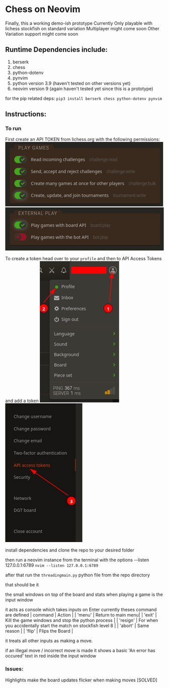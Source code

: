 # Chess on Neovim

Finally, this a working demo-ish prototype
Currently Only playable with lichess stockfish on standard variation
Multiplayer might come soon
Other Variation support might come soon

## Runtime Dependencies include:
1. berserk
2. chess
3. python-dotenv
4. pynvim
5. python version 3.9 (haven't tested on other versions yet)
6. neovim version 9 (again haven't tested yet since this is a prototype)

for the pip related deps:
`pip3 install berserk chess python-dotenv pynvim`

## Instructions:

### To run
First create an API TOKEN from lichess.org
with the following permissions:
![alt text](resources/perms.png)
![alt text](<resources/perms 2.png>)

To create a token head over to your `profile` and then to API Access Tokens and add a token 
![alt text](<resources/steps 1 2.png>)
![alt text](<resources/step 3.png>)



install dependencies and clone the repo to your desired folder

then run a neovim instance from the terminal with the options --listen 127.0.0.1:6789
`nvim --listen 127.0.0.1:6789`

after that run the `threadingmain.py` python file from the repo directory

that should be it


the small windows on top of the board and stats when playing a game is the input window

it acts as console which takes inputs on Enter
currently theses command are defined
| command | Action | 
| 'menu' | Return to main menu|
| 'exit' | Kill the game windows and stop the python process |
| 'resign' | For when you accidentally start the match on stockfish level 8 |
| 'abort' | Same reason |
| 'flip' | Flips the Board |


it treats all other inputs as making a move.

if an illegal move / incorrect move is made it shows a basic 'An error has occured' text in red inside the input window

### Issues:

Highlights make the board updates flicker when making moves [SOLVED]

